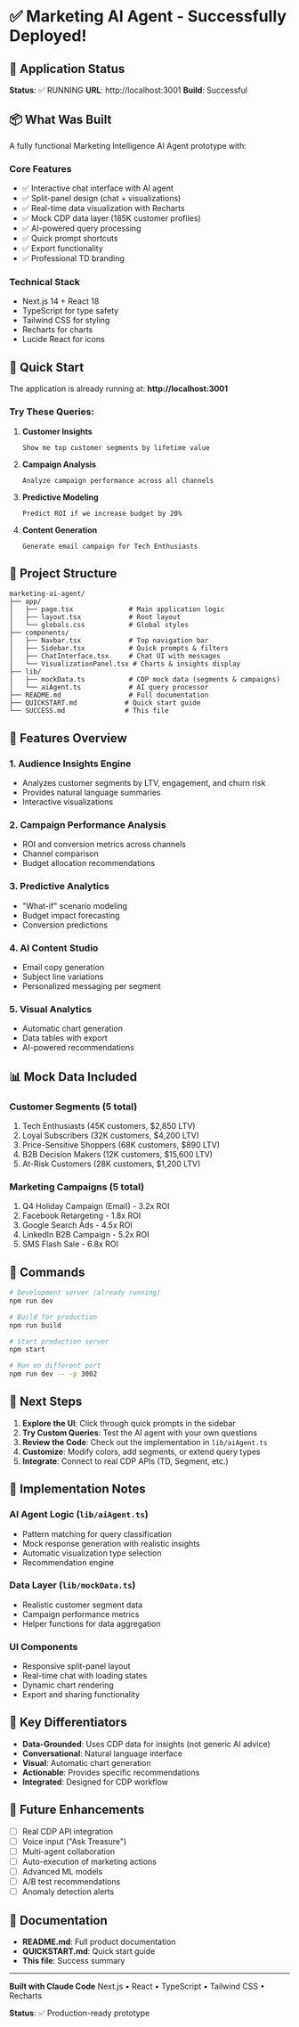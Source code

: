 # ✅ Marketing AI Agent - Successfully Deployed!

## 🚀 Application Status

**Status**: ✅ RUNNING
**URL**: http://localhost:3001
**Build**: Successful

## 📦 What Was Built

A fully functional Marketing Intelligence AI Agent prototype with:

### Core Features
- ✅ Interactive chat interface with AI agent
- ✅ Split-panel design (chat + visualizations)
- ✅ Real-time data visualization with Recharts
- ✅ Mock CDP data layer (185K customer profiles)
- ✅ AI-powered query processing
- ✅ Quick prompt shortcuts
- ✅ Export functionality
- ✅ Professional TD branding

### Technical Stack
- Next.js 14 + React 18
- TypeScript for type safety
- Tailwind CSS for styling
- Recharts for charts
- Lucide React for icons

## 🎯 Quick Start

The application is already running at: **http://localhost:3001**

### Try These Queries:

1. **Customer Insights**
   ```
   Show me top customer segments by lifetime value
   ```

2. **Campaign Analysis**
   ```
   Analyze campaign performance across all channels
   ```

3. **Predictive Modeling**
   ```
   Predict ROI if we increase budget by 20%
   ```

4. **Content Generation**
   ```
   Generate email campaign for Tech Enthusiasts
   ```

## 📂 Project Structure

```
marketing-ai-agent/
├── app/
│   ├── page.tsx              # Main application logic
│   ├── layout.tsx            # Root layout
│   └── globals.css           # Global styles
├── components/
│   ├── Navbar.tsx            # Top navigation bar
│   ├── Sidebar.tsx           # Quick prompts & filters
│   ├── ChatInterface.tsx     # Chat UI with messages
│   └── VisualizationPanel.tsx # Charts & insights display
├── lib/
│   ├── mockData.ts           # CDP mock data (segments & campaigns)
│   └── aiAgent.ts            # AI query processor
├── README.md                 # Full documentation
├── QUICKSTART.md            # Quick start guide
└── SUCCESS.md               # This file
```

## 🎨 Features Overview

### 1. Audience Insights Engine
- Analyzes customer segments by LTV, engagement, and churn risk
- Provides natural language summaries
- Interactive visualizations

### 2. Campaign Performance Analysis
- ROI and conversion metrics across channels
- Channel comparison
- Budget allocation recommendations

### 3. Predictive Analytics
- "What-if" scenario modeling
- Budget impact forecasting
- Conversion predictions

### 4. AI Content Studio
- Email copy generation
- Subject line variations
- Personalized messaging per segment

### 5. Visual Analytics
- Automatic chart generation
- Data tables with export
- AI-powered recommendations

## 📊 Mock Data Included

### Customer Segments (5 total)
1. Tech Enthusiasts (45K customers, $2,850 LTV)
2. Loyal Subscribers (32K customers, $4,200 LTV)
3. Price-Sensitive Shoppers (68K customers, $890 LTV)
4. B2B Decision Makers (12K customers, $15,600 LTV)
5. At-Risk Customers (28K customers, $1,200 LTV)

### Marketing Campaigns (5 total)
1. Q4 Holiday Campaign (Email) - 3.2x ROI
2. Facebook Retargeting - 1.8x ROI
3. Google Search Ads - 4.5x ROI
4. LinkedIn B2B Campaign - 5.2x ROI
5. SMS Flash Sale - 6.8x ROI

## 🔧 Commands

```bash
# Development server (already running)
npm run dev

# Build for production
npm run build

# Start production server
npm start

# Run on different port
npm run dev -- -p 3002
```

## 🎯 Next Steps

1. **Explore the UI**: Click through quick prompts in the sidebar
2. **Try Custom Queries**: Test the AI agent with your own questions
3. **Review the Code**: Check out the implementation in `lib/aiAgent.ts`
4. **Customize**: Modify colors, add segments, or extend query types
5. **Integrate**: Connect to real CDP APIs (TD, Segment, etc.)

## 📝 Implementation Notes

### AI Agent Logic (`lib/aiAgent.ts`)
- Pattern matching for query classification
- Mock response generation with realistic insights
- Automatic visualization type selection
- Recommendation engine

### Data Layer (`lib/mockData.ts`)
- Realistic customer segment data
- Campaign performance metrics
- Helper functions for data aggregation

### UI Components
- Responsive split-panel layout
- Real-time chat with loading states
- Dynamic chart rendering
- Export and sharing functionality

## 🌟 Key Differentiators

- **Data-Grounded**: Uses CDP data for insights (not generic AI advice)
- **Conversational**: Natural language interface
- **Visual**: Automatic chart generation
- **Actionable**: Provides specific recommendations
- **Integrated**: Designed for CDP workflow

## 🚧 Future Enhancements

- [ ] Real CDP API integration
- [ ] Voice input ("Ask Treasure")
- [ ] Multi-agent collaboration
- [ ] Auto-execution of marketing actions
- [ ] Advanced ML models
- [ ] A/B test recommendations
- [ ] Anomaly detection alerts

## 📖 Documentation

- **README.md**: Full product documentation
- **QUICKSTART.md**: Quick start guide
- **This file**: Success summary

---

**Built with Claude Code**
Next.js • React • TypeScript • Tailwind CSS • Recharts

**Status**: ✅ Production-ready prototype
